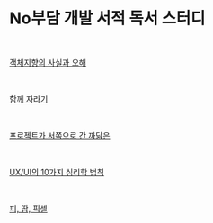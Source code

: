 
# No부담 개발 서적 독서 스터디

<br>

[객체지향의 사실과 오해](https://github.com/jeehge/Study/tree/master/BookStudy/%EA%B0%9D%EC%B2%B4%EC%A7%80%ED%96%A5%EC%9D%98%EC%82%AC%EC%8B%A4%EA%B3%BC%EC%98%A4%ED%95%B4)

<br>

[함께 자라기](https://github.com/jeehge/Study/tree/master/BookStudy/%ED%95%A8%EA%BB%98%EC%9E%90%EB%9D%BC%EA%B8%B0)

<br>

[프로젝트가 서쪽으로 간 까닭은](https://github.com/jeehge/Study/tree/master/BookStudy/%ED%94%84%EB%A1%9C%EC%A0%9D%ED%8A%B8%EA%B0%80%EC%84%9C%EC%AA%BD%EC%9C%BC%EB%A1%9C%EA%B0%84%EA%B9%8C%EB%8B%AD%EC%9D%80)

<br>

[UX/UI의 10가지 심리학 법칙](https://github.com/jeehge/Study/tree/master/BookStudy/UX:UI%EC%9D%9810%EA%B0%80%EC%A7%80%EC%8B%AC%EB%A6%AC%ED%95%99%EB%B2%95%EC%B9%99)


<br>

[피, 땀, 픽셀](https://github.com/jeehge/Study/tree/master/BookStudy/%ED%94%BC%EB%95%80%ED%94%BD%EC%85%80)

<br>
